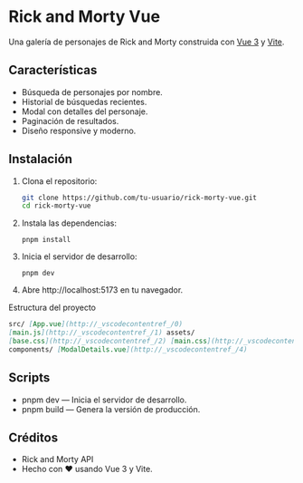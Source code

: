 # Rick and Morty Vue

Una galería de personajes de Rick and Morty construida con
[Vue 3](https://vuejs.org/) y [Vite](https://vitejs.dev/).

## Características

- Búsqueda de personajes por nombre.
- Historial de búsquedas recientes.
- Modal con detalles del personaje.
- Paginación de resultados.
- Diseño responsive y moderno.

## Instalación

1. Clona el repositorio:
   ```sh
   git clone https://github.com/tu-usuario/rick-morty-vue.git
   cd rick-morty-vue
   ```

2. Instala las dependencias:
   ```
   pnpm install
   ```

3. Inicia el servidor de desarrollo:
   ```
   pnpm dev
   ```

4. Abre http://localhost:5173 en tu navegador.

Estructura del proyecto

```markdown
src/ [App.vue](http://_vscodecontentref_/0)
[main.js](http://_vscodecontentref_/1) assets/
[base.css](http://_vscodecontentref_/2) [main.css](http://_vscodecontentref_/3)
components/ [ModalDetails.vue](http://_vscodecontentref_/4)
```
## Scripts
- pnpm dev — Inicia el servidor de desarrollo.
- pnpm build — Genera la versión de producción.

## Créditos
- Rick and Morty API
- Hecho con ❤️ usando Vue 3 y Vite.